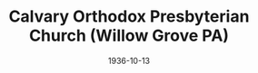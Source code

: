 ---
date: &id001 1936-10-13
end_date: null
location:
  address: null
  city: Willow Grove
  state: PA
minister:
- end: 1949-03-21
  name: Robert Strong
  start: 1936-10-13
  type: Pastor
ministers:
- Robert Strong
name: Calvary Orthodox Presbyterian Church
names: null
origination_date: *id001
raw_data: "PA Willow Grove\n\nCalvary Orthodox Presbyterian Church (October 13, 1936\u2013\
  March 21, 1949)\n(withdrew from the Orthodox Presbyterian Church, March 21, 1949)\n\
  Pastor: Robert Strong, 1936\u201349"
received_from: null
states:
- PA
status:
  active: false
  end_date: 1949-03-21
  reason: withdrawal
  received_from: null
  withdrawal_to: null
title: Calvary Orthodox Presbyterian Church (Willow Grove PA)
year_established:
- 1936

---